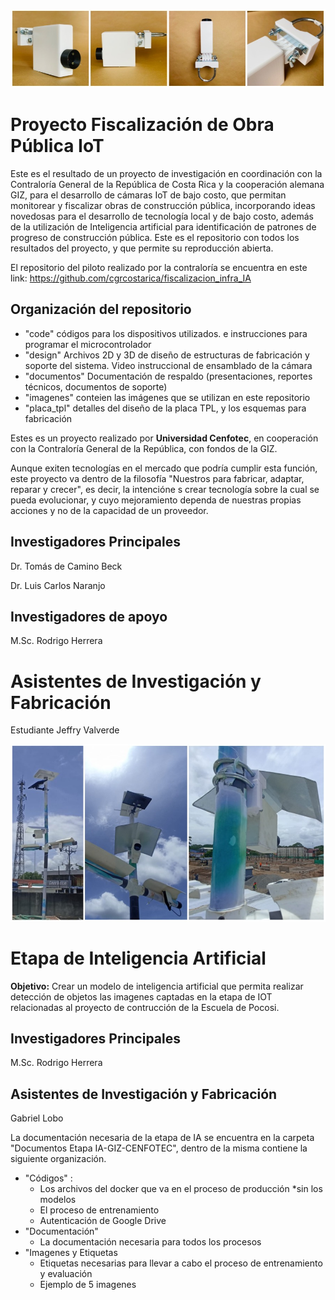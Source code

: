 ![camara IoT](https://github.com/Universidad-Cenfotec/Contraloria/blob/main/imagenes/header.JPG)
# Proyecto Fiscalización de Obra Pública IoT

Este es el resultado de un proyecto de investigación en coordinación con la Contraloría General de la República de Costa Rica y la cooperación alemana GIZ, para el desarrollo de cámaras IoT de bajo costo, que permitan monitorear y fiscalizar obras de construcción pública, incorporando ideas novedosas para el desarrollo de tecnología local y de bajo costo, además de la utilización de Inteligencia artificial para identificación de patrones de progreso de construcción pública. Este es el repositorio con todos los resultados del proyecto, y que permite su reproducción abierta.

El repositorio del piloto realizado por la contraloría se encuentra en este link:
https://github.com/cgrcostarica/fiscalizacion_infra_IA

## Organización del repositorio
- "code" códigos para los dispositivos utilizados. e instrucciones para programar el microcontrolador
- "design" Archivos 2D y 3D de diseño de estructuras de fabricación y soporte del sistema. Video instruccional de ensamblado de la cámara
- "documentos" Documentación de respaldo (presentaciones, reportes técnicos, documentos de soporte)
- "imagenes" conteien las imágenes que se utilizan en este repositorio
- "placa_tpl" detalles del diseño de la placa TPL, y los esquemas para fabricación


Estes es un proyecto realizado por **Universidad Cenfotec**, en cooperación con la Contraloría General de la República, con fondos de la GIZ.

Aunque exiten tecnologías en el mercado que podría cumplir esta función, este proyecto va dentro de la filosofía "Nuestros para fabricar, adaptar, reparar y crecer", es decir, la intencióne s crear tecnología sobre la cual se pueda evolucionar, y cuyo mejoramiento dependa de nuestras propias acciones y no de la capacidad de un proveedor.

## Investigadores Principales

Dr. Tomás de Camino Beck

Dr. Luis Carlos Naranjo

## Investigadores de apoyo

M.Sc. Rodrigo Herrera

# Asistentes de Investigación y Fabricación

Estudiante Jeffry Valverde

![Camaras Instaladas](https://github.com/Universidad-Cenfotec/Contraloria/blob/main/imagenes/footer.JPG)

# Etapa de Inteligencia Artificial

**Objetivo:** Crear un modelo de inteligencia artificial que permita realizar detección de objetos las imagenes captadas en la etapa de IOT relacionadas al proyecto de contrucción de la Escuela de Pocosi. 

## Investigadores Principales
M.Sc. Rodrigo Herrera

## Asistentes de Investigación y Fabricación
 Gabriel Lobo


La documentación necesaria de la etapa de IA se encuentra en la carpeta "Documentos Etapa IA-GIZ-CENFOTEC", dentro de la misma contiene la siguiente organización.
- "Códigos" :
  - Los archivos del docker que va en el proceso de producción *sin los modelos
  - El proceso de entrenamiento
  - Autenticación de Google Drive
- "Documentación"
  - La documentación necesaria para todos los procesos
- "Imagenes y Etiquetas
  - Etiquetas necesarias para llevar a cabo el proceso de entrenamiento y evaluación
  - Ejemplo de 5 imagenes
 
 
